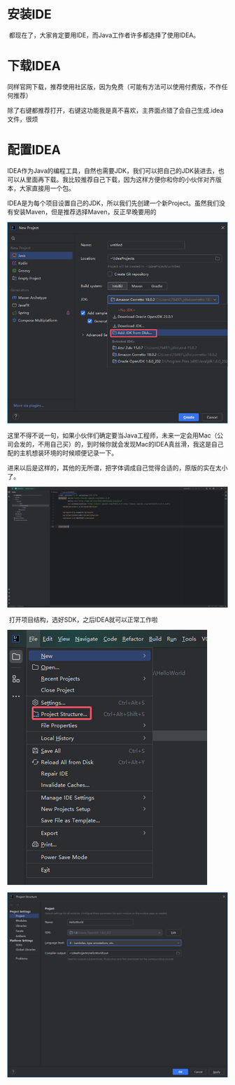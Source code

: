 # 安装IDE

​	都现在了，大家肯定要用IDE，而Java工作者许多都选择了使用IDEA。

# 下载IDEA

​	同样官网下载，推荐使用社区版，因为免费（可能有方法可以使用付费版，不作任何推荐）

​	除了右键都推荐打开，右键这功能我是真不喜欢，主界面点错了会自己生成.idea文件，很烦



# 配置IDEA

​	IDEA作为Java的编程工具，自然也需要JDK，我们可以把自己的JDK装进去，也可以从里面再下载。我比较推荐自己下载，因为这样方便你和你的小伙伴对齐版本，大家直接用一个包。

​	IDEA是为每个项目设置自己的JDK，所以我们先创建一个新Project。虽然我们没有安装Maven，但是推荐选择Maven，反正早晚要用的

![image-20241123143652737](assets/image-20241123143652737.png)

​	这里不得不说一句，如果小伙伴们确定要当Java工程师，未来一定会用Mac（公司会发的，不用自己买）的，到时候你就会发现Mac的IDEA真丝滑，我这是自己配的主机想装环境的时候顺便记录一下。

​	进来以后是这样的，其他的无所谓，把字体调成自己觉得合适的，原版的实在太小了。

![image-20241123144230862](assets/image-20241123144230862.png)

​	打开项目结构，选好SDK，之后IDEA就可以正常工作啦

![image-20241123144326105](assets/image-20241123144326105.png)

![image-20241123144406266](assets/image-20241123144406266.png)